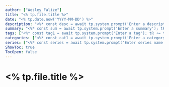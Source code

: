 ```yaml
---
author: ["Wesley Falize"]
title: "<% tp.file.title %>"
date: "<% tp.date.now('YYYY-MM-DD') %>"
description: "<%* const desc = await tp.system.prompt('Enter a description'); tR += desc; %>"
summary: "<%* const sum = await tp.system.prompt('Enter a summary'); tR += sum; %>"
tags: ["<%* const tag1 = await tp.system.prompt('Enter a tag'); tR += tag1; %>", "<%* const tag2 = await tp.system.prompt('Enter another tag'); tR += tag2; %>"]
categories: ["<%* const cat1 = await tp.system.prompt('Enter a category'); tR += cat1; %>", "<%* const cat2 = await tp.system.prompt('Enter another category'); tR += cat2; %>"]
series: ["<%* const series = await tp.system.prompt('Enter series name'); tR += series; %>"]
ShowToc: true
TocOpen: false
---
```


# <% tp.file.title %>

